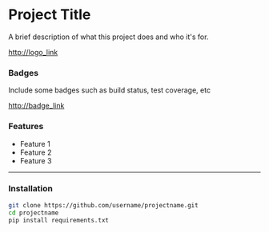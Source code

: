 # Project Title
A brief description of what this project does and who it's for.

<http://logo_link>

### Badges
Include some badges such as build status, test coverage, etc

<http://badge_link>

### Features
- Feature 1
- Feature 2
- Feature 3
  
---
### Installation

```bash
git clone https://github.com/username/projectname.git
cd projectname
pip install requirements.txt
```
